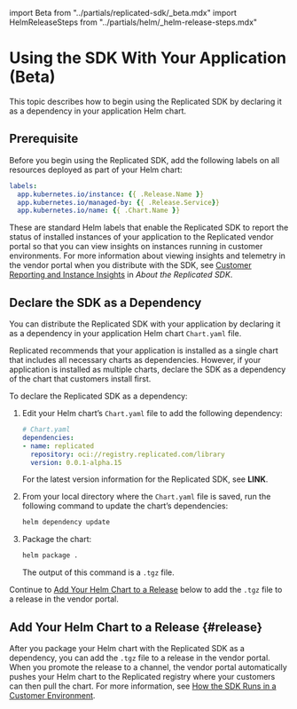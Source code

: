 import Beta from "../partials/replicated-sdk/_beta.mdx"
import HelmReleaseSteps from "../partials/helm/_helm-release-steps.mdx"

# Using the SDK With Your Application (Beta)

This topic describes how to begin using the Replicated SDK by declaring it as a dependency in your application Helm chart. 

<Beta/>

## Prerequisite

Before you begin using the Replicated SDK, add the following labels on all resources deployed as part of your Helm chart:

```yaml
labels:
  app.kubernetes.io/instance: {{ .Release.Name }}
  app.kubernetes.io/managed-by: {{ .Release.Service}}
  app.kubernetes.io/name: {{ .Chart.Name }}
``` 

These are standard Helm labels that enable the Replicated SDK to report the status of installed instances of your application to the Replicated vendor portal so that you can view insights on instances running in customer environments. For more information about viewing insights and telemetry in the vendor portal when you distribute with the SDK, see [Customer Reporting and Instance Insights](replicated-sdk-overview#insights) in _About the Replicated SDK_.

## Declare the SDK as a Dependency

You can distribute the Replicated SDK with your application by declaring it as a dependency in your application Helm chart `Chart.yaml` file.

Replicated recommends that your application is installed as a single chart that includes all necessary charts as dependencies. However, if your application is installed as multiple charts, declare the SDK as a dependency of the chart that customers install first.

To declare the Replicated SDK as a dependency:

1. Edit your Helm chart’s `Chart.yaml` file to add the following dependency:

   ```yaml
   # Chart.yaml
   dependencies:
   - name: replicated
     repository: oci://registry.replicated.com/library
     version: 0.0.1-alpha.15
   ```
   For the latest version information for the Replicated SDK, see **LINK**.

1. From your local directory where the `Chart.yaml` file is saved, run the following command to update the chart’s dependencies:

   ```bash
   helm dependency update
   ```

1. Package the chart:

   ```bash
   helm package .
   ```

   The output of this command is a `.tgz` file.

Continue to [Add Your Helm Chart to a Release](#release) below to add the `.tgz` file to a release in the vendor portal.   

## Add Your Helm Chart to a Release {#release}   

After you package your Helm chart with the Replicated SDK as a dependency, you can add the `.tgz` file to a release in the vendor portal. When you promote the release to a channel, the vendor portal automatically pushes your Helm chart to the Replicated registry where your customers can then pull the chart. For more information, see [How the SDK Runs in a Customer Environment](replicated-sdk-overview#about-sdk-initialize).

<HelmReleaseSteps/>